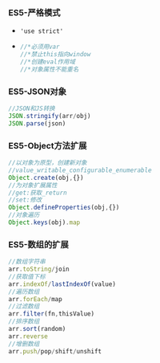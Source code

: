 ### ES5-严格模式

- `'use strict'`

- ```js
  //*必须用var
  //*禁止this指向window
  //*创建eval作用域
  //*对象属性不能重名
  ```

### ES5-JSON对象

```js
//JSON和JS转换
JSON.stringify(arr/obj)
JSON.parse(json)
```

### ES5-Object方法扩展

```js
//以对象为原型，创建新对象
//value_writable_configurable_enumerable
Object.create(obj,{})
//为对象扩展属性
//get:获取_return
//set:修改
Object.defineProperties(obj,{})
//对象遍历
Object.keys(obj).map
```

### ES5-数组的扩展

~~~js
//数组字符串
arr.toString/join
//获取值下标
arr.indexOf/lastIndexOf(value)
//遍历数组
arr.forEach/map
//过滤数组
arr.filter(fn,thisValue)
//排序数组
arr.sort(random)
arr.reverse
//增删数组
arr.push/pop/shift/unshift
~~~

